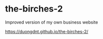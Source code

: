 # the-birches-2
Improved version of my own business website

 https://duongdnt.github.io/the-birches-2/
